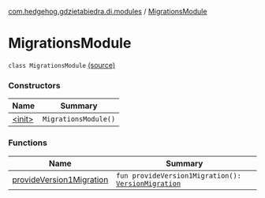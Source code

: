 [com.hedgehog.gdzietabiedra.di.modules](../index.md) / [MigrationsModule](./index.md)

# MigrationsModule

`class MigrationsModule` [(source)](https://github.com/asvid/GdzieTaBiedra/tree/master/app/src/main/java/com/hedgehog/gdzietabiedra/di/modules/MigrationsModule.kt#L11)

### Constructors

| Name | Summary |
|---|---|
| [&lt;init&gt;](-init-.md) | `MigrationsModule()` |

### Functions

| Name | Summary |
|---|---|
| [provideVersion1Migration](provide-version1-migration.md) | `fun provideVersion1Migration(): `[`VersionMigration`](../../com.hedgehog.gdzietabiedra.data.migration/-version-migration/index.md) |
